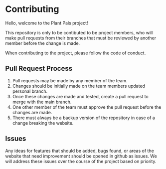 # Contributing

Hello, welcome to the Plant Pals project! 

This repository is only to be contibuted to be project members, who will make pull requests
from their branches that must be reviewed by another member before the change is made. 

When contributing to the project, please follow the code of conduct.

## Pull Request Process

1. Pull requests may be made by any member of the team.
2. Changes should be initially made on the team members updated personal branch.
3. Once these changes are made and tested, create a pull request to merge with the main branch.
4. One other member of the team must approve the pull request before the changes are made.
5. There must always be a backup version of the repository in case of a change breaking the website.

## Issues

Any ideas for features that should be added, bugs found, or areas of the website that need improvement should be opened in github as issues. 
We will address these issues over the course of the project based on priority.
